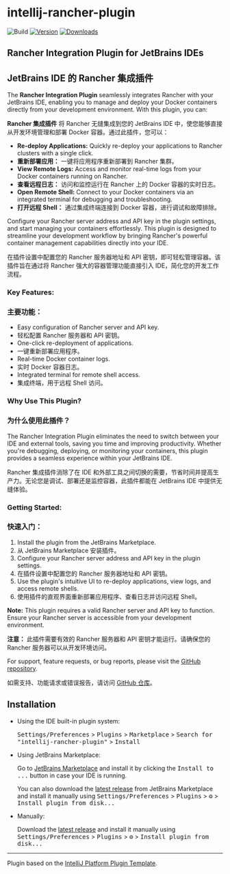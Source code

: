# intellij-rancher-plugin

![Build](https://github.com/nfzsh/intellij-rancher-plugin/workflows/Build/badge.svg)
[![Version](https://img.shields.io/jetbrains/plugin/v/26333-rancher-remote.svg)](https://plugins.jetbrains.com/plugin/26333-rancher-remote)
[![Downloads](https://img.shields.io/jetbrains/plugin/d/26333-rancher-remote.svg)](https://plugins.jetbrains.com/plugin/26333-rancher-remote)

<!-- Plugin description -->
<h2>Rancher Integration Plugin for JetBrains IDEs</h2>
<h2>JetBrains IDE 的 Rancher 集成插件</h2>

<p>
    The <strong>Rancher Integration Plugin</strong> seamlessly integrates Rancher with your JetBrains IDE, enabling you to manage and deploy your Docker containers directly from your development environment. With this plugin, you can:
</p>
<p>
    <strong>Rancher 集成插件</strong> 将 Rancher 无缝集成到您的 JetBrains IDE 中，使您能够直接从开发环境管理和部署 Docker 容器。通过此插件，您可以：
</p>

<ul>
    <li><strong>Re-deploy Applications:</strong> Quickly re-deploy your applications to Rancher clusters with a single click.</li>
    <li><strong>重新部署应用：</strong> 一键将应用程序重新部署到 Rancher 集群。</li>
    <li><strong>View Remote Logs:</strong> Access and monitor real-time logs from your Docker containers running on Rancher.</li>
    <li><strong>查看远程日志：</strong> 访问和监控运行在 Rancher 上的 Docker 容器的实时日志。</li>
    <li><strong>Open Remote Shell:</strong> Connect to your Docker containers via an integrated terminal for debugging and troubleshooting.</li>
    <li><strong>打开远程 Shell：</strong> 通过集成终端连接到 Docker 容器，进行调试和故障排除。</li>
</ul>

<p>
    Configure your Rancher server address and API key in the plugin settings, and start managing your containers effortlessly. This plugin is designed to streamline your development workflow by bringing Rancher's powerful container management capabilities directly into your IDE.
</p>
<p>
    在插件设置中配置您的 Rancher 服务器地址和 API 密钥，即可轻松管理容器。该插件旨在通过将 Rancher 强大的容器管理功能直接引入 IDE，简化您的开发工作流程。
</p>

<h3>Key Features:</h3>
<h3>主要功能：</h3>
<ul>
    <li>Easy configuration of Rancher server and API key.</li>
    <li>轻松配置 Rancher 服务器和 API 密钥。</li>
    <li>One-click re-deployment of applications.</li>
    <li>一键重新部署应用程序。</li>
    <li>Real-time Docker container logs.</li>
    <li>实时 Docker 容器日志。</li>
    <li>Integrated terminal for remote shell access.</li>
    <li>集成终端，用于远程 Shell 访问。</li>
</ul>

<h3>Why Use This Plugin?</h3>
<h3>为什么使用此插件？</h3>
<p>
    The Rancher Integration Plugin eliminates the need to switch between your IDE and external tools, saving you time and improving productivity. Whether you're debugging, deploying, or monitoring your containers, this plugin provides a seamless experience within your JetBrains IDE.
</p>
<p>
    Rancher 集成插件消除了在 IDE 和外部工具之间切换的需要，节省时间并提高生产力。无论您是调试、部署还是监控容器，此插件都能在 JetBrains IDE 中提供无缝体验。
</p>

<h3>Getting Started:</h3>
<h3>快速入门：</h3>
<ol>
    <li>Install the plugin from the JetBrains Marketplace.</li>
    <li>从 JetBrains Marketplace 安装插件。</li>
    <li>Configure your Rancher server address and API key in the plugin settings.</li>
    <li>在插件设置中配置您的 Rancher 服务器地址和 API 密钥。</li>
    <li>Use the plugin's intuitive UI to re-deploy applications, view logs, and access remote shells.</li>
    <li>使用插件的直观界面重新部署应用程序、查看日志并访问远程 Shell。</li>
</ol>

<p>
    <strong>Note:</strong> This plugin requires a valid Rancher server and API key to function. Ensure your Rancher server is accessible from your development environment.
</p>
<p>
    <strong>注意：</strong> 此插件需要有效的 Rancher 服务器和 API 密钥才能运行。请确保您的 Rancher 服务器可以从开发环境访问。
</p>

<p>
    For support, feature requests, or bug reports, please visit the <a href="https://github.com/your-repo/rancher-integration-plugin">GitHub repository</a>.
</p>
<p>
    如需支持、功能请求或错误报告，请访问 <a href="https://github.com/your-repo/rancher-integration-plugin">GitHub 仓库</a>。
</p>
<!-- Plugin description end -->

## Installation

- Using the IDE built-in plugin system:
  
  <kbd>Settings/Preferences</kbd> > <kbd>Plugins</kbd> > <kbd>Marketplace</kbd> > <kbd>Search for "intellij-rancher-plugin"</kbd> >
  <kbd>Install</kbd>
  
- Using JetBrains Marketplace:

  Go to [JetBrains Marketplace](https://plugins.jetbrains.com/plugin/26333-rancher-remote) and install it by clicking the <kbd>Install to ...</kbd> button in case your IDE is running.

  You can also download the [latest release](https://plugins.jetbrains.com/plugin/26333-rancher-remote/versions) from JetBrains Marketplace and install it manually using
  <kbd>Settings/Preferences</kbd> > <kbd>Plugins</kbd> > <kbd>⚙️</kbd> > <kbd>Install plugin from disk...</kbd>

- Manually:

  Download the [latest release](https://github.com/nfzsh/intellij-rancher-plugin/releases/latest) and install it manually using
  <kbd>Settings/Preferences</kbd> > <kbd>Plugins</kbd> > <kbd>⚙️</kbd> > <kbd>Install plugin from disk...</kbd>


---
Plugin based on the [IntelliJ Platform Plugin Template][template].

[template]: https://github.com/JetBrains/intellij-platform-plugin-template
[docs:plugin-description]: https://plugins.jetbrains.com/docs/intellij/plugin-user-experience.html#plugin-description-and-presentation
